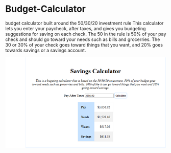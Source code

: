 # Budget-Calculator
budget calculator built around the 50/30/20 investment rule
This calculator lets you enter your paycheck, after taxes, and gives you budgeting suggestions for saving on each check. The 50 in the rule is 50% of your pay check and should go toward your needs such as bills and grocerries. The 30 or 30% of your check goes toward things that you want, and 20% goes towards savings or a savings account.

![sample Input](https://github.com/adrianna450/Budget-Calculator/blob/master/Sample.png)
